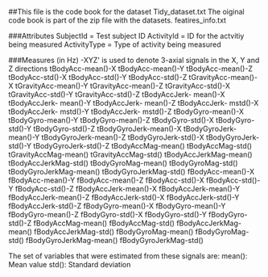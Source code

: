 ##This file is the code book for the dataset Tidy_dataset.txt
The oiginal code book is part of the zip file with the datasets.  featires_info.txt

###Attributes
SubjectId = Test subject ID
ActivityId = ID for the actvitiy being measured
ActivityType = Type of activity being measured

###Measures (in Hz)   -XYZ' is used to denote 3-axial signals in the X, Y and Z directions
tBodyAcc-mean()-X
tBodyAcc-mean()-Y
tBodyAcc-mean()-Z
tBodyAcc-std()-X
tBodyAcc-std()-Y
tBodyAcc-std()-Z
tGravityAcc-mean()-X
tGravityAcc-mean()-Y
tGravityAcc-mean()-Z
tGravityAcc-std()-X
tGravityAcc-std()-Y
tGravityAcc-std()-Z
tBodyAccJerk- mean()-X
tBodyAccJerk- mean()-Y
tBodyAccJerk- mean()-Z
tBodyAccJerk- mstd()-X
tBodyAccJerk- mstd()-Y
tBodyAccJerk- mstd()-Z
tBodyGyro-mean()-X
tBodyGyro-mean()-Y
tBodyGyro-mean()-Z
tBodyGyro-std()-X
tBodyGyro-std()-Y
tBodyGyro-std()-Z
tBodyGyroJerk-mean()-X
tBodyGyroJerk-mean()-Y
tBodyGyroJerk-mean()-Z
tBodyGyroJerk-std()-X
tBodyGyroJerk-std()-Y
tBodyGyroJerk-std()-Z
tBodyAccMag-mean()
tBodyAccMag-std()
tGravityAccMag-mean()
tGravityAccMag-std()
tBodyAccJerkMag-mean()
tBodyAccJerkMag-std()
tBodyGyroMag-mean()
tBodyGyroMag-std()
tBodyGyroJerkMag-mean()
tBodyGyroJerkMag-std()
fBodyAcc-mean()-X
fBodyAcc-mean()-Y
fBodyAcc-mean()-Z
fBodyAcc-std()-X
fBodyAcc-std()-Y
fBodyAcc-std()-Z
fBodyAccJerk-mean()-X
fBodyAccJerk-mean()-Y
fBodyAccJerk-mean()-Z
fBodyAccJerk-std()-X
fBodyAccJerk-std()-Y
fBodyAccJerk-std()-Z
fBodyGyro-mean()-X
fBodyGyro-mean()-Y
fBodyGyro-mean()-Z
fBodyGyro-std()-X
fBodyGyro-std()-Y
fBodyGyro-std()-Z
fBodyAccMag-mean()
fBodyAccMag-std()
fBodyAccJerkMag-mean()
fBodyAccJerkMag-std()
fBodyGyroMag-mean()
fBodyGyroMag-std()
fBodyGyroJerkMag-mean()
fBodyGyroJerkMag-std()

The set of variables that were estimated from these signals are: 
mean(): Mean value
std(): Standard deviation

